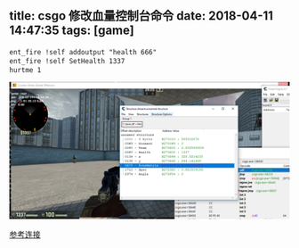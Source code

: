 title: csgo 修改血量控制台命令
date: 2018-04-11 14:47:35
tags: [game]
---
```
ent_fire !self addoutput "health 666"
ent_fire !self SetHealth 1337
hurtme 1
```
![](/uploads/2018-04-11_3.png)


[参考连接](https://github.com/iisp33dii/CSGO-Netvar-Class-Dump/blob/master/DT_BasePlayer.txt)